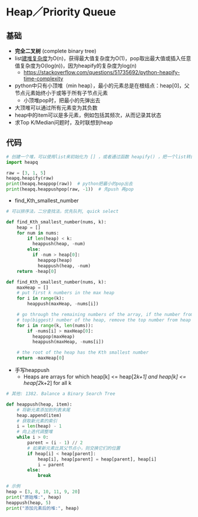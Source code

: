 # Heap／Priority Queue

## 基础

- **完全二叉树** (complete binary tree)
- list[建堆复杂度](https://zhuanlan.zhihu.com/p/676546653)为O(n)，获得最大值复杂度为O(1)，pop取出最大值或插入任意值复杂度为O(log(n))，因为heapify的复杂度为log(n)
  - https://stackoverflow.com/questions/51735692/python-heapify-time-complexity
- python中只有小顶堆（min heap），最小的元素总是在根结点：heap[0]，父节点元素始终小于或等于所有子节点元素
  - 小顶堆pop时，把最小的先弹出去
- 大顶堆可以通过所有元素变为其负数
- heap中的item可以是多元素，例如包括其频次，从而记录其状态
- 求Top K/Median问题时，及时联想到heap

## 代码

```python
# 创建一个堆，可以使用list来初始化为 [] ，或者通过函数 heapify() ，把一个list转换成堆
import heapq

raw = [3, 1, 5]
heapq.heapify(raw)
print(heapq.heappop(raw))  # python把最小的pop出去
print(heapq.heappushpop(raw, -1))  # 先push 再pop
```

- find_Kth_smallest_number

```python
# 可以排序法，二分查找法，优先队列, quick select

def find_Kth_smallest_number(nums, k):
    heap = []
    for num in nums:
        if len(heap) < k:
          heappush(heap, -num)
        else:
          if -num > heap[0]:
            heappop(heap)
            heappush(heap, -num)
    return -heap[0]
```

```python
def find_Kth_smallest_number(nums, k):
    maxHeap = []
    # put first k numbers in the max heap
    for i in range(k):
        heappush(maxHeap, -nums[i])

    # go through the remaining numbers of the array, if the number from the array is smaller than the
    # top(biggest) number of the heap, remove the top number from heap and add the number from array
    for i in range(k, len(nums)):
        if -nums[i] > maxHeap[0]:
          heappop(maxHeap)
          heappush(maxHeap, -nums[i])

    # the root of the heap has the Kth smallest number
    return -maxHeap[0]
```

- 手写heappush
  - Heaps are arrays for which heap[k] <= heap[2*k+1] and heap[k] <= heap[2*k+2] for all k

```python
# 其他: 1382. Balance a Binary Search Tree

def heappush(heap, item):
    # 将新元素添加到列表末尾
    heap.append(item)
    # 获取新元素的索引
    i = len(heap) - 1
    # 向上迭代调整堆
    while i > 0:
        parent = (i - 1) // 2
        # 如果新元素比其父节点小，则交换它们的位置
        if heap[i] < heap[parent]:
            heap[i], heap[parent] = heap[parent], heap[i]
            i = parent
        else:
            break

# 示例
heap = [3, 8, 10, 11, 9, 20]
print("原始堆:", heap)
heappush(heap, 5)
print("添加元素后的堆:", heap)
```
